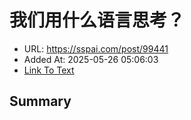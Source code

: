 # 我们用什么语言思考？
- URL: https://sspai.com/post/99441
- Added At: 2025-05-26 05:06:03
- [Link To Text](2025-05-26-我们用什么语言思考？_raw.md)

## Summary

